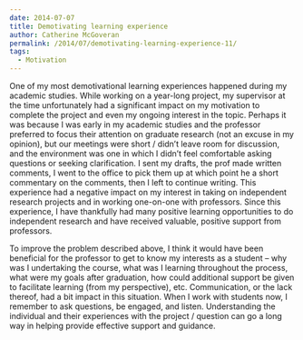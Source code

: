 ```yaml
---
date: 2014-07-07
title: Demotivating learning experience
author: Catherine McGoveran
permalink: /2014/07/demotivating-learning-experience-11/
tags:
  - Motivation
---
```

One of my most demotivational learning experiences happened during my academic studies. While working on a year-long project, my supervisor at the time unfortunately had a significant impact on my motivation to complete the project and even my ongoing interest in the topic. Perhaps it was because I was early in my academic studies and the professor preferred to focus their attention on graduate research (not an excuse in my opinion), but our meetings were short / didn&#8217;t leave room for discussion, and the environment was one in which I didn&#8217;t feel comfortable asking questions or seeking clarification. I sent my drafts, the prof made written comments, I went to the office to pick them up at which point he a short commentary on the comments, then I left to continue writing. This experience had a negative impact on my interest in taking on independent research projects and in working one-on-one with professors. Since this experience, I have thankfully had many positive learning opportunities to do independent research and have received valuable, positive support from professors.

To improve the problem described above, I think it would have been beneficial for the professor to get to know my interests as a student &#8211; why was I undertaking the course, what was I learning throughout the process, what were my goals after graduation, how could additional support be given to facilitate learning (from my perspective), etc. Communication, or the lack thereof, had a bit impact in this situation. When I work with students now, I remember to ask questions, be engaged, and listen. Understanding the individual and their experiences with the project / question can go a long way in helping provide effective support and guidance.
